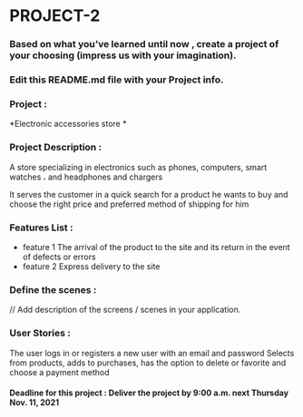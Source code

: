 # PROJECT-2

### Based on what you’ve learned until now , create a project of your choosing (impress us with your imagination).
### Edit this README.md file with your Project info.


### Project : 
 *Electronic accessories store *

### Project Description :
 A store specializing in electronics such as phones, computers, smart watches  ، and headphones and chargers

It serves the customer in a quick search for a product he wants to buy and choose the right price and preferred method of shipping for him


### Features List :

- feature 1
The arrival of the product to the site and its return in the event of defects or errors
- feature 2
Express delivery to the site

### Define the scenes :
// Add description of the screens / scenes in your application.


### User Stories :
The user logs in or registers a new user with an email and password
Selects from products, adds to purchases, has the option to delete or favorite and choose a payment method  




#### Deadline for this project :  Deliver the project by 9:00 a.m. next Thursday Nov. 11, 2021 
